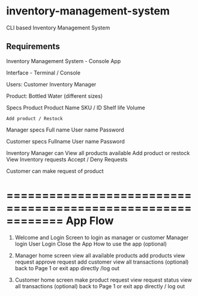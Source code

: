 # inventory-management-system
CLI based Inventory Management System

## Requirements

Inventory Management System - Console App

Interface - Terminal / Console

Users:
	Customer
	Inventory Manager
	
Product:
	Bottled Water (different sizes)
	
	
Specs Product
	Product Name
	SKU / ID
	Shelf life
	Volume
	
	Add product / Restock
	
Manager specs
	Full name
	User name
	Password
	
Customer specs
	Fullname
	User name
	Password
	
Inventory Manager can
	View all products available
	Add product or restock
	View Inventory requests
	Accept / Deny Requests
	
Customer can
	make request of product
	
============================================================
App Flow
============================================================


1. Welcome and Login Screen to login as manager or customer
	Manager login
	User Login
	Close the App
	How to use the app (optional)
	
2. Manager home screen 
	view all available products
	add products
	view request
	approve request
	add customer
	view all transactions (optional)
	back to Page 1 or 
	exit app directly /log out
	
3. Customer home screen
	make product request
	view request status
	view all transactions (optional)
	back to Page 1 or
	exit app directly / log out
	
